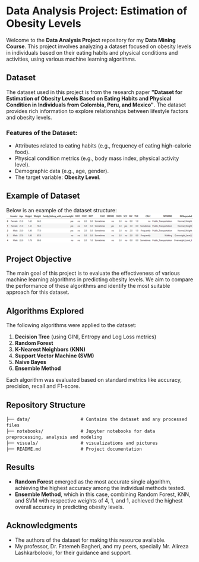 # Data Analysis Project: Estimation of Obesity Levels

Welcome to the **Data Analysis Project** repository for my **Data Mining Course**. This project involves analyzing a dataset focused on obesity levels in individuals based on their eating habits and physical conditions and activities, using various machine learning algorithms.

## Dataset

The dataset used in this project is from the research paper **"Dataset for Estimation of Obesity Levels Based on Eating Habits and Physical Condition in Individuals from Colombia, Peru, and Mexico"**. The dataset provides rich information to explore relationships between lifestyle factors and obesity levels.

### Features of the Dataset:
- Attributes related to eating habits (e.g., frequency of eating high-calorie food).
- Physical condition metrics (e.g., body mass index, physical activity level).
- Demographic data (e.g., age, gender).
- The target variable: **Obesity Level**.

## Example of Dataset
Below is an example of the dataset structure:
![Dataset Example](visuals/DatasetExample.png "Dataset Example")

## Project Objective

The main goal of this project is to evaluate the effectiveness of various machine learning algorithms in predicting obesity levels. We aim to compare the performance of these algorithms and identify the most suitable approach for this dataset.

## Algorithms Explored

The following algorithms were applied to the dataset:

1. **Decision Tree** (using GINI, Entropy and Log Loss metrics)
2. **Random Forest**
3. **K-Nearest Neighbors (KNN)**
4. **Support Vector Machine (SVM)**
5. **Naive Bayes**
6. **Ensemble Method**

Each algorithm was evaluated based on standard metrics like accuracy, precision, recall and F1-score.

## Repository Structure

```plaintext
├── data/                   # Contains the dataset and any processed files
├── notebooks/              # Jupyter notebooks for data preprocessing, analysis and modeling
├── visuals/                # visualizations and pictures
├── README.md               # Project documentation
```

## Results
- **Random Forest** emerged as the most accurate single algorithm, achieving the highest accuracy among the individual methods tested.
- **Ensemble Method**, which in this case, combining Random Forest, KNN, and SVM with respective weights of 4, 1, and 1, achieved the highest overall accuracy in predicting obesity levels.

## Acknowledgments
- The authors of the dataset for making this resource available.
- My professor, Dr. Fatemeh Bagheri, and my peers, specially Mr. Alireza Lashkarbolooki, for their guidance and support.
